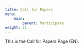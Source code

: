 ```yaml
---
title: Call for Papers
menu:
    main:
        parent: Participate
weight: 21
---
```


This is the Call for Papers Page (EN).
